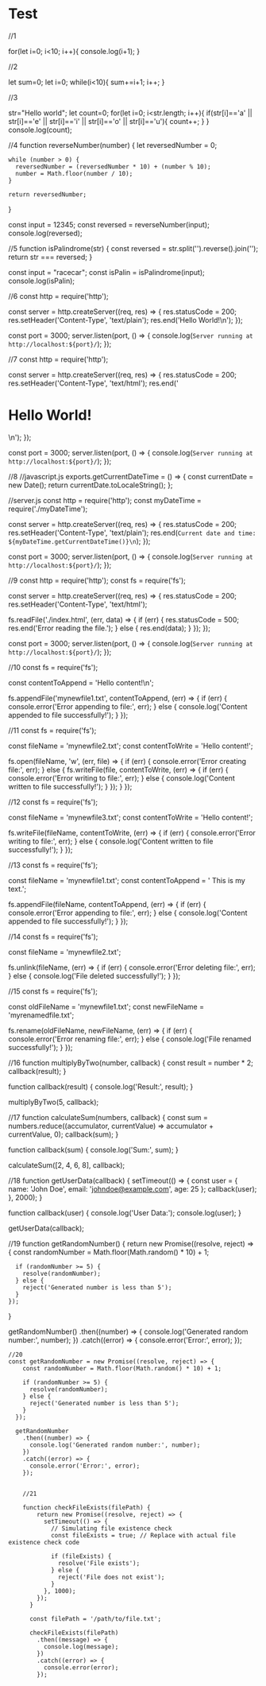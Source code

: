 # Test

//1

for(let i=0; i<10; i++){
    console.log(i+1);
}

//2

let sum=0;
let i=0;
while(i<10){
    sum+=i+1;
    i++;
}


//3

 str="Hello world";
 let count=0;
 for(let i=0; i<str.length; i++){
    if(str[i]=='a' || str[i]=='e' || str[i]=='i' || str[i]=='o' || str[i]=='u'){
        count++;
    }
 }
 console.log(count);



 //4
 function reverseNumber(number) {
    let reversedNumber = 0;
  
    while (number > 0) {
      reversedNumber = (reversedNumber * 10) + (number % 10);
      number = Math.floor(number / 10);
    }
  
    return reversedNumber;
  }
  
  const input = 12345;
  const reversed = reverseNumber(input);
  console.log(reversed);


  //5
  function isPalindrome(str) {
    const reversed = str.split('').reverse().join('');
    return str === reversed;
  }
  
  const input = "racecar";
  const isPalin = isPalindrome(input);
  console.log(isPalin);


  //6
  const http = require('http');

const server = http.createServer((req, res) => {
  res.statusCode = 200;
  res.setHeader('Content-Type', 'text/plain');
  res.end('Hello World!\n');
});

const port = 3000;
server.listen(port, () => {
  console.log(`Server running at http://localhost:${port}/`);
});



//7
const http = require('http');

const server = http.createServer((req, res) => {
  res.statusCode = 200;
  res.setHeader('Content-Type', 'text/html');
  res.end('<html><body><h1>Hello World!</h1></body></html>\n');
});

const port = 3000;
server.listen(port, () => {
  console.log(`Server running at http://localhost:${port}/`);
});



//8
//javascript.js
exports.getCurrentDateTime = () => {
    const currentDate = new Date();
    return currentDate.toLocaleString();
  };


//server.js
const http = require('http');
const myDateTime = require('./myDateTime');

const server = http.createServer((req, res) => {
  res.statusCode = 200;
  res.setHeader('Content-Type', 'text/plain');
  res.end(`Current date and time: ${myDateTime.getCurrentDateTime()}\n`);
});

const port = 3000;
server.listen(port, () => {
  console.log(`Server running at http://localhost:${port}/`);
});




//9
const http = require('http');
const fs = require('fs');

const server = http.createServer((req, res) => {
  res.statusCode = 200;
  res.setHeader('Content-Type', 'text/html');

  fs.readFile('./index.html', (err, data) => {
    if (err) {
      res.statusCode = 500;
      res.end('Error reading the file.');
    } else {
      res.end(data);
    }
  });
});

const port = 3000;
server.listen(port, () => {
  console.log(`Server running at http://localhost:${port}/`);
});



//10
const fs = require('fs');

const contentToAppend = 'Hello content!\n';

fs.appendFile('mynewfile1.txt', contentToAppend, (err) => {
  if (err) {
    console.error('Error appending to file:', err);
  } else {
    console.log('Content appended to file successfully!');
  }
});


//11
const fs = require('fs');

const fileName = 'mynewfile2.txt';
const contentToWrite = 'Hello content!';

fs.open(fileName, 'w', (err, file) => {
  if (err) {
    console.error('Error creating file:', err);
  } else {
    fs.writeFile(file, contentToWrite, (err) => {
      if (err) {
        console.error('Error writing to file:', err);
      } else {
        console.log('Content written to file successfully!');
      }
    });
  }
});


//12
const fs = require('fs');

const fileName = 'mynewfile3.txt';
const contentToWrite = 'Hello content!';

fs.writeFile(fileName, contentToWrite, (err) => {
  if (err) {
    console.error('Error writing to file:', err);
  } else {
    console.log('Content written to file successfully!');
  }
});

//13
const fs = require('fs');

const fileName = 'mynewfile1.txt';
const contentToAppend = ' This is my text.';

fs.appendFile(fileName, contentToAppend, (err) => {
  if (err) {
    console.error('Error appending to file:', err);
  } else {
    console.log('Content appended to file successfully!');
  }
});


//14
const fs = require('fs');

const fileName = 'mynewfile2.txt';

fs.unlink(fileName, (err) => {
  if (err) {
    console.error('Error deleting file:', err);
  } else {
    console.log('File deleted successfully!');
  }
});


//15
const fs = require('fs');

const oldFileName = 'mynewfile1.txt';
const newFileName = 'myrenamedfile.txt';

fs.rename(oldFileName, newFileName, (err) => {
  if (err) {
    console.error('Error renaming file:', err);
  } else {
    console.log('File renamed successfully!');
  }
});


//16
function multiplyByTwo(number, callback) {
    const result = number * 2;
    callback(result);
  }
  
  function callback(result) {
    console.log('Result:', result);
  }
  
  multiplyByTwo(5, callback);

  
  //17
  function calculateSum(numbers, callback) {
    const sum = numbers.reduce((accumulator, currentValue) => accumulator + currentValue, 0);
    callback(sum);
  }
  
  function callback(sum) {
    console.log('Sum:', sum);
  }
  
  calculateSum([2, 4, 6, 8], callback);

  
  //18
  function getUserData(callback) {
    setTimeout(() => {
      const user = {
        name: 'John Doe',
        email: 'johndoe@example.com',
        age: 25
      };
      callback(user);
    }, 2000);
  }
  
  function callback(user) {
    console.log('User Data:');
    console.log(user);
  }
  
  getUserData(callback);

  //19
  function getRandomNumber() {
    return new Promise((resolve, reject) => {
      const randomNumber = Math.floor(Math.random() * 10) + 1;
      
      if (randomNumber >= 5) {
        resolve(randomNumber);
      } else {
        reject('Generated number is less than 5');
      }
    });
  }
  
  getRandomNumber()
    .then((number) => {
      console.log('Generated random number:', number);
    })
    .catch((error) => {
      console.error('Error:', error);
    });

    //20
    const getRandomNumber = new Promise((resolve, reject) => {
        const randomNumber = Math.floor(Math.random() * 10) + 1;
        
        if (randomNumber >= 5) {
          resolve(randomNumber);
        } else {
          reject('Generated number is less than 5');
        }
      });
      
      getRandomNumber
        .then((number) => {
          console.log('Generated random number:', number);
        })
        .catch((error) => {
          console.error('Error:', error);
        });

        
        //21

        function checkFileExists(filePath) {
            return new Promise((resolve, reject) => {
              setTimeout(() => {
                // Simulating file existence check
                const fileExists = true; // Replace with actual file existence check code
          
                if (fileExists) {
                  resolve('File exists');
                } else {
                  reject('File does not exist');
                }
              }, 1000);
            });
          }
          
          const filePath = '/path/to/file.txt';
          
          checkFileExists(filePath)
            .then((message) => {
              console.log(message);
            })
            .catch((error) => {
              console.error(error);
            });
          



  


